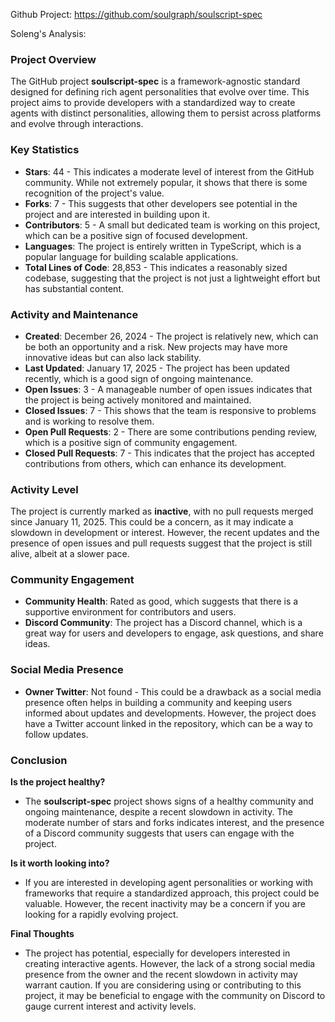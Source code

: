 Github Project: https://github.com/soulgraph/soulscript-spec

Soleng's Analysis:

### Project Overview

The GitHub project **soulscript-spec** is a framework-agnostic standard designed for defining rich agent personalities that evolve over time. This project aims to provide developers with a standardized way to create agents with distinct personalities, allowing them to persist across platforms and evolve through interactions. 

### Key Statistics

- **Stars**: 44 - This indicates a moderate level of interest from the GitHub community. While not extremely popular, it shows that there is some recognition of the project's value.
- **Forks**: 7 - This suggests that other developers see potential in the project and are interested in building upon it.
- **Contributors**: 5 - A small but dedicated team is working on this project, which can be a positive sign of focused development.
- **Languages**: The project is entirely written in TypeScript, which is a popular language for building scalable applications.
- **Total Lines of Code**: 28,853 - This indicates a reasonably sized codebase, suggesting that the project is not just a lightweight effort but has substantial content.

### Activity and Maintenance

- **Created**: December 26, 2024 - The project is relatively new, which can be both an opportunity and a risk. New projects may have more innovative ideas but can also lack stability.
- **Last Updated**: January 17, 2025 - The project has been updated recently, which is a good sign of ongoing maintenance.
- **Open Issues**: 3 - A manageable number of open issues indicates that the project is being actively monitored and maintained.
- **Closed Issues**: 7 - This shows that the team is responsive to problems and is working to resolve them.
- **Open Pull Requests**: 2 - There are some contributions pending review, which is a positive sign of community engagement.
- **Closed Pull Requests**: 7 - This indicates that the project has accepted contributions from others, which can enhance its development.

### Activity Level

The project is currently marked as **inactive**, with no pull requests merged since January 11, 2025. This could be a concern, as it may indicate a slowdown in development or interest. However, the recent updates and the presence of open issues and pull requests suggest that the project is still alive, albeit at a slower pace.

### Community Engagement

- **Community Health**: Rated as good, which suggests that there is a supportive environment for contributors and users.
- **Discord Community**: The project has a Discord channel, which is a great way for users and developers to engage, ask questions, and share ideas.

### Social Media Presence

- **Owner Twitter**: Not found - This could be a drawback as a social media presence often helps in building a community and keeping users informed about updates and developments. However, the project does have a Twitter account linked in the repository, which can be a way to follow updates.

### Conclusion

**Is the project healthy?**
- The **soulscript-spec** project shows signs of a healthy community and ongoing maintenance, despite a recent slowdown in activity. The moderate number of stars and forks indicates interest, and the presence of a Discord community suggests that users can engage with the project.

**Is it worth looking into?**
- If you are interested in developing agent personalities or working with frameworks that require a standardized approach, this project could be valuable. However, the recent inactivity may be a concern if you are looking for a rapidly evolving project.

**Final Thoughts**
- The project has potential, especially for developers interested in creating interactive agents. However, the lack of a strong social media presence from the owner and the recent slowdown in activity may warrant caution. If you are considering using or contributing to this project, it may be beneficial to engage with the community on Discord to gauge current interest and activity levels.